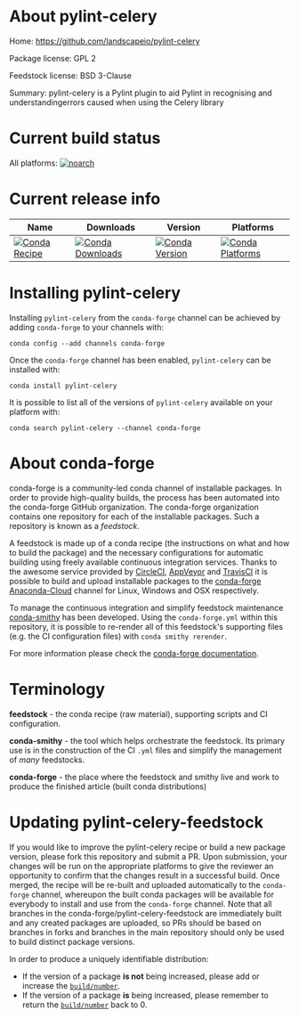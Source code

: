 About pylint-celery
===================

Home: https://github.com/landscapeio/pylint-celery

Package license: GPL 2

Feedstock license: BSD 3-Clause

Summary: pylint-celery is a Pylint plugin to aid Pylint in recognising and understandingerrors caused when using the Celery library



Current build status
====================

All platforms:
[![noarch](https://img.shields.io/circleci/project/github/conda-forge/pylint-celery-feedstock/master.svg?label=noarch)](https://circleci.com/gh/conda-forge/pylint-celery-feedstock)

Current release info
====================

| Name | Downloads | Version | Platforms |
| --- | --- | --- | --- |
| [![Conda Recipe](https://img.shields.io/badge/recipe-pylint--celery-green.svg)](https://anaconda.org/conda-forge/pylint-celery) | [![Conda Downloads](https://img.shields.io/conda/dn/conda-forge/pylint-celery.svg)](https://anaconda.org/conda-forge/pylint-celery) | [![Conda Version](https://img.shields.io/conda/vn/conda-forge/pylint-celery.svg)](https://anaconda.org/conda-forge/pylint-celery) | [![Conda Platforms](https://img.shields.io/conda/pn/conda-forge/pylint-celery.svg)](https://anaconda.org/conda-forge/pylint-celery) |

Installing pylint-celery
========================

Installing `pylint-celery` from the `conda-forge` channel can be achieved by adding `conda-forge` to your channels with:

```
conda config --add channels conda-forge
```

Once the `conda-forge` channel has been enabled, `pylint-celery` can be installed with:

```
conda install pylint-celery
```

It is possible to list all of the versions of `pylint-celery` available on your platform with:

```
conda search pylint-celery --channel conda-forge
```


About conda-forge
=================

conda-forge is a community-led conda channel of installable packages.
In order to provide high-quality builds, the process has been automated into the
conda-forge GitHub organization. The conda-forge organization contains one repository
for each of the installable packages. Such a repository is known as a *feedstock*.

A feedstock is made up of a conda recipe (the instructions on what and how to build
the package) and the necessary configurations for automatic building using freely
available continuous integration services. Thanks to the awesome service provided by
[CircleCI](https://circleci.com/), [AppVeyor](http://www.appveyor.com/)
and [TravisCI](https://travis-ci.org/) it is possible to build and upload installable
packages to the [conda-forge](https://anaconda.org/conda-forge)
[Anaconda-Cloud](http://docs.anaconda.org/) channel for Linux, Windows and OSX respectively.

To manage the continuous integration and simplify feedstock maintenance
[conda-smithy](http://github.com/conda-forge/conda-smithy) has been developed.
Using the ``conda-forge.yml`` within this repository, it is possible to re-render all of
this feedstock's supporting files (e.g. the CI configuration files) with ``conda smithy rerender``.

For more information please check the [conda-forge documentation](https://conda-forge.org/docs/).

Terminology
===========

**feedstock** - the conda recipe (raw material), supporting scripts and CI configuration.

**conda-smithy** - the tool which helps orchestrate the feedstock.
                   Its primary use is in the construction of the CI ``.yml`` files
                   and simplify the management of *many* feedstocks.

**conda-forge** - the place where the feedstock and smithy live and work to
                  produce the finished article (built conda distributions)


Updating pylint-celery-feedstock
================================

If you would like to improve the pylint-celery recipe or build a new
package version, please fork this repository and submit a PR. Upon submission,
your changes will be run on the appropriate platforms to give the reviewer an
opportunity to confirm that the changes result in a successful build. Once
merged, the recipe will be re-built and uploaded automatically to the
`conda-forge` channel, whereupon the built conda packages will be available for
everybody to install and use from the `conda-forge` channel.
Note that all branches in the conda-forge/pylint-celery-feedstock are
immediately built and any created packages are uploaded, so PRs should be based
on branches in forks and branches in the main repository should only be used to
build distinct package versions.

In order to produce a uniquely identifiable distribution:
 * If the version of a package **is not** being increased, please add or increase
   the [``build/number``](http://conda.pydata.org/docs/building/meta-yaml.html#build-number-and-string).
 * If the version of a package **is** being increased, please remember to return
   the [``build/number``](http://conda.pydata.org/docs/building/meta-yaml.html#build-number-and-string)
   back to 0.